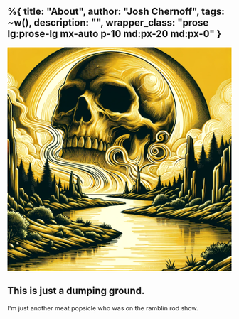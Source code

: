 %{
  title: "About",
  author: "Josh Chernoff",
  tags: ~w(),
  description: "",
  wrapper_class: "prose lg:prose-lg mx-auto p-10 md:px-20 md:px-0"
}
---

![Alt text](/assets/images/skull.webp)

## This is just a dumping ground. 

I'm just another meat popsicle who was on the ramblin rod show.